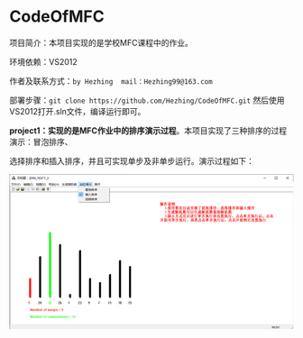 # **CodeOfMFC**
项目简介：本项目实现的是学校MFC课程中的作业。

环境依赖：VS2012

作者及联系方式：`by Hezhing  mail：Hezhing99@163.com`

部署步骤：`git clone https://github.com/Hezhing/CodeOfMFC.git` 然后使用VS2012打开.sln文件，编译运行即可。



**project1：**实现的是MFC作业中的**排序演示过程**。本项目实现了三种排序的过程演示：冒泡排序、

选择排序和插入排序，并且可实现单步及非单步运行。演示过程如下：

![image]( https://github.com/Hezhing/CodeOfMFC/blob/master/Project1/ResultImage/result.jpg )






